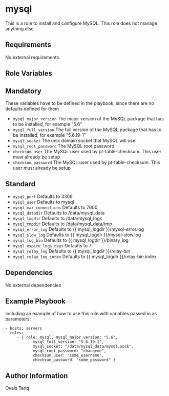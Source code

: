 mysql
========
This is a role to install and configure MySQL. This role does not manage anything else.

Requirements
------------

No external requirements.

Role Variables
--------------

## Mandatory
These variables have to be defined in the playbook, since there are no defaults defined for them
* `mysql_major_version` The major version of the MySQL package that has to be installed, for example "5.6"
* `mysql_full_version` The full version of the MySQL package that has to be installed, for example "5.6.19-1"
* `mysql_socket` The unix domain socket that MySQL will use
* `mysql_root_password` The MySQL root password
* `checksum_user` The MySQL user used by pt-table-checksum. This user must already be setup
* `checksum_password` The MySQL user used by pt-table-checksum. This user must already be setup

## Standard
* `mysql_port` Defaults to 3306
* `mysql_user` Defaults to mysql
* `mysql_max_connections` Defaults to 7000
* `mysql_datadir` Defaults to /data/mysql_data
* `mysql_logdir` Defaults to /data/mysql_logs
* `mysql_tmpdir` Defaults to /data/mysql_data/tmp
* `mysql_error_log` Defaults to {{ mysql_logdir }}/mysql-error.log
* `mysql_slow_log` Defaults to {{ mysql_logdir }}/mysql-slow.log
* `mysql_log_bin` Defaults to {{ mysql_logdir }}/binary_log
* `mysql_expire_logs_days` Defaults to 7
* `mysql_relay_log` Defaults to {{ mysql_logdir }}/relay-bin
* `mysql_relay_log_index` Defaults to {{ mysql_logdir }}/relay-bin.index

Dependencies
------------

No external dependencies

Example Playbook
-------------------------

Including an example of how to use this role with variables passed in as parameters:

    - hosts: servers
      roles:
         - { role: mysql, mysql_major_version: "5.6", 
                mysql_full_version: "5.6.19-1", 
                mysql_socket: "/data/mysql_data/mysql.sock", 
                mysql_root_password: "changeme",
                checksum_user: "some_username",
                checksum_password: "some_password" }

Author Information
------------------

Ovais Tariq